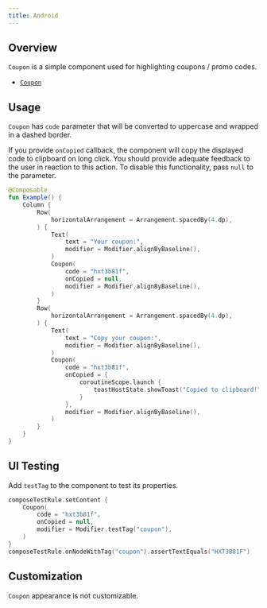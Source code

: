 ```yaml
---
title: Android
---
```


## Overview

`Coupon` is a simple component used for highlighting coupons / promo codes.

- [`Coupon`](https://kiwicom.github.io/orbit-compose/ui/kiwi.orbit.compose.ui.controls/-coupon.html)

## Usage

`Coupon` has `code` parameter that will be converted to uppercase and wrapped in a dashed border.

If you provide `onCopied` callback, the component will copy the displayed code to clipboard on long click.
You should provide adequate feedback to the user in reaction to this action. To disable this functionality,
pass `null` to the parameter.

```kotlin
@Composable
fun Example() {
    Column {
        Row(
            horizontalArrangement = Arrangement.spacedBy(4.dp),
        ) {
            Text(
                text = "Your coupon:",
                modifier = Modifier.alignByBaseline(),
            )
            Coupon(
                code = "hxt3b81f",
                onCopied = null,
                modifier = Modifier.alignByBaseline(),
            )
        }
        Row(
            horizontalArrangement = Arrangement.spacedBy(4.dp),
        ) {
            Text(
                text = "Copy your coupon:",
                modifier = Modifier.alignByBaseline(),
            )
            Coupon(
                code = "hxt3b81f",
                onCopied = {
                    coroutineScope.launch {
                        toastHostState.showToast("Copied to clipboard!") { Icons.Copy }
                    }
                },
                modifier = Modifier.alignByBaseline(),
            )
        }
    }
}
```

## UI Testing

Add `testTag` to the component to test its properties.

```kotlin
composeTestRule.setContent {
    Coupon(
        code = "hxt3b81f",
        onCopied = null,
        modifier = Modifier.testTag("coupon"),
    )
}
composeTestRule.onNodeWithTag("coupon").assertTextEquals("HXT3B81F")
```

## Customization

`Coupon` appearance is not customizable.
